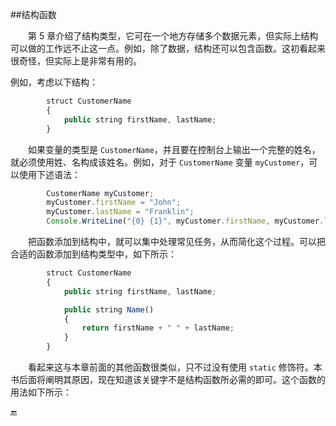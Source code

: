 ##结构函数

&emsp;&emsp;第 5 章介绍了结构类型，它可在一个地方存储多个数据元素，但实际上结构可以做的工作远不止这一点。例如，除了数据，结构还可以包含函数。这初看起来很奇怪，但实际上是非常有用的。

例如，考虑以下结构：

```javascript
        struct CustomerName
        {
            public string firstName, lastName;
        }
```
&emsp;&emsp;如果变量的类型是 `CustomerName`，并且要在控制台上输出一个完整的姓名，就必须使用姓、名构成该姓名。例如，对于 `CustomerName` 变量 `myCustomer`，可以使用下述语法：

```javascript
        CustomerName myCustomer;
        myCustomer.firstName = "John";
        myCustomer.lastName = "Franklin";
        Console.WriteLine("{0} {1}", myCustomer.firstName, myCustomer.lastName);
```

&emsp;&emsp;把函数添加到结构中，就可以集中处理常见任务，从而简化这个过程。可以把合适的函数添加到结构类型中，如下所示：

```javascript
        struct CustomerName
        {
            public string firstName, lastName;

            public string Name()
            {
                return firstName + " " + lastName;
            }
        }
```

&emsp;&emsp;看起来这与本章前面的其他函数很类似，只不过没有使用 `static` 修饰符。本书后面将阐明其原因，现在知道该关键字不是结构函数所必需的即可。这个函数的用法如下所示：










🔚
